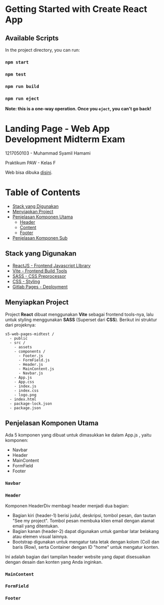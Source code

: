 # Getting Started with Create React App

## Available Scripts

In the project directory, you can run:

### `npm start`

### `npm test`

### `npm run build`

### `npm run eject`

**Note: this is a one-way operation. Once you `eject`, you can't go back!**

# Landing Page - Web App Development Midterm Exam

1217050103 - Muhammad Syamil Hamami

Praktikum PAW - Kelas F

Web bisa dibuka [disini](https://college-courseworks.gitlab.io/semester-v/web-app-development/midterm-exam/).

# Table of Contents

- [Stack yang Digunakan](#stack-yang-digunakan)
- [Menyiapkan Project](#menyiapkan-project)
- [Penjelasan Komponen Utama](#penjelasan-komponen-utama)
  - [Header](#header)
  - [Content](#content)
  - [Footer](#footer)
- [Penjelasan Komponen Sub](#penjelasan-komponen-sub)

## Stack yang Digunakan

- [ReactJS - Frontend Javascript LIbrary](https://react.dev)
- [Vite - Frontend Build Tools](https://vitejs.dev)
- [SASS - CSS Preprocessor](https://sass-lang.com/)
- [CSS - Styling](https://www.w3schools.com/css/)
- [Gitlab Pages - Deployment](https://docs.gitlab.com/ee/user/project/pages/)

## Menyiapkan Project

Project **React** dibuat menggunakan **Vite** sebagai frontend tools-nya, lalu untuk styling menggunakan **SASS** (Superset dari **CSS**). Berikut ini struktur dari projeknya:

```shell
s5-web-pages-midtest /
  - public
  - src /
    - assets
    - components /
      - Footer.js
      - FormField.js
      - Header.js
      - MainContent.js
      - Navbar.js
    - App.js
    - App.css
    - index.js
    - index.css
    - logo.png
  - index.html
  - package-lock.json
  - package.json
```

## Penjelasan Komponen Utama

Ada 5 komponen yang dibuat untuk dimasukkan ke dalam App.js , yaitu komponen:
- Navbar
- Header
- MainContent
- FormField
- Footer

### `Navbar`



### `Header`

Komponen HeaderDiv membagi header menjadi dua bagian:

- Bagian kiri (header-1) berisi judul, deskripsi, tombol pesan, dan tautan "See my project". Tombol pesan membuka klien email dengan alamat email yang ditentukan.
- Bagian kanan (header-2) dapat digunakan untuk gambar latar belakang atau elemen visual lainnya.
- Bootstrap digunakan untuk mengatur tata letak dengan kolom (Col) dan baris (Row), serta Container dengan ID "home" untuk mengatur konten.

Ini adalah bagian dari tampilan header website yang dapat disesuaikan dengan desain dan konten yang Anda inginkan.

### `MainContent`


### `FormField`


### `Footer`